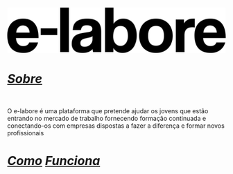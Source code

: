 ![](.\exporta.png)



# 								**<u>*Sobre*</u>** 

​				

O e-labore é uma plataforma que pretende ajudar os jovens que estão entrando no mercado de trabalho fornecendo formação continuada e conectando-os com empresas dispostas a fazer a diferença e formar novos profissionais

# 						***<u>Como</u>*** ***<u>Funciona</u>***



